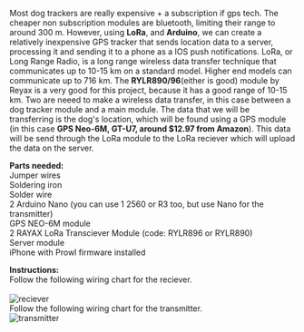 
 Most dog trackers are really expensive + a subscription if gps tech. The cheaper non subscription modules are bluetooth, limiting their range to around 300 m. However, using **LoRa**, and **Arduino**, we can create a relatively inexpensive GPS tracker that sends location data to a server, processing it and sending it to a phone as a IOS push notifications. LoRa, or Long Range Radio, is a long range wireless data transfer technique that communicates up to 10-15 km on a standard model. Higher end models can communicate up to 716 km. The **RYLR890/96**(either is good) module by Reyax is a very good for this project, because it has a good range of 10-15 km. Two are neeed to make a wireless data transfer, in this case between a dog tracker module and a main module. The data that we will be transferring is the dog's location, which will be found using a GPS module (in this case **GPS Neo-6M, GT-U7, around $12.97 from Amazon**). This data will be send through the LoRa module to the LoRa reciever which will upload the data on the server. 

**Parts needed:**\
Jumper wires\
Soldering iron\
Solder wire\
2 Arduino Nano (you can use 1 2560 or R3 too, but use Nano for the transmitter)\
GPS NEO-6M module\
2 RAYAX LoRa Transciever Module (code: RYLR896 or RYLR890)\
Server module\
iPhone with Prowl firmware installed

**Instructions:**\
Follow the following wiring chart for the reciever.\
\
![reciever](https://user-images.githubusercontent.com/94206551/196574350-b73c118d-97c6-4562-8215-b531f57c456f.png)
\
Follow the following wiring chart for the transmitter. \
![transmitter](https://user-images.githubusercontent.com/94206551/196774899-aa1819ea-fd1a-46a4-86b4-4c9cb33c8098.png)
